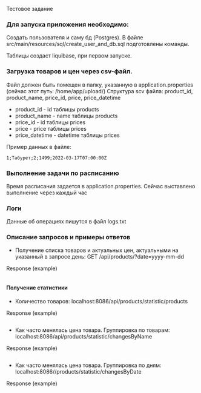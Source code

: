 Тестовое задание

### Для запуска приложения необходимо:

Создать пользователя и саму бд (Postgres). В файле src/main/resources/sql/create_user_and_db.sql подготовлены команды.

Таблицы создаст liquibase, при первом запуске.

### Загрузка товаров и цен через csv-файл.

Файл должен быть помещен в папку, указанную в application.properties (сейчас этот путь: /home/app/upload/)
Структура scv файла:
product_id, product_name, price_id, price, price_datetime

* product_id - id таблицы products
* product_name - name таблицы products
* price_id - id таблицы prices
* price - price таблицы prices
* price_datetime - datetime таблицы prices

Пример данных в файле:

`1;Табурет;2;1499;2022-03-17T07:00:00Z`

### Выполнение задачи по расписанию
Время расписания задается в application.properties.
Сейчас выставлено выполнение через каждый час

### Логи
Данные об операциях пишутся в файл logs.txt 

### Описание запросов и примеры ответов

* Получение списка товаров и актуальных цен, актуальными на указанный в запросе день:
  GET /api/products/?date=yyyy-mm-dd

Response (example)

```json

```

#### Получение статистики

* Количество товаров: localhost:8086/api/products/statistic/products
  
Response (example)

```json

```
* Как часто менялась цена товара. Группировка по товарам: localhost:8086/api/products/statistic/changesByName

Response (example)

```json

```
* Как часто менялась цена товара. Группировка по дням: localhost:8086//products/statistic/changesByDate

Response (example)

```json

```




